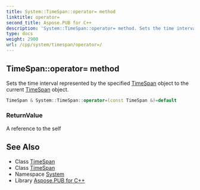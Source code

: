 ```yaml
---
title: System::TimeSpan::operator= method
linktitle: operator=
second_title: Aspose.PUB for C++
description: 'System::TimeSpan::operator= method. Sets the time interval represented by the specified TimeSpan object to the current TimeSpan object in C++.'
type: docs
weight: 2900
url: /cpp/system/timespan/operator=/
---
```

## TimeSpan::operator= method


Sets the time interval represented by the specified [TimeSpan](../) object to the current [TimeSpan](../) object.

```cpp
TimeSpan & System::TimeSpan::operator=(const TimeSpan &)=default
```


### ReturnValue

A reference to the self

## See Also

* Class [TimeSpan](../)
* Class [TimeSpan](../)
* Namespace [System](../../)
* Library [Aspose.PUB for C++](../../../)
